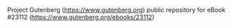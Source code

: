 Project Gutenberg (https://www.gutenberg.org) public repository for eBook #23112 (https://www.gutenberg.org/ebooks/23112)
